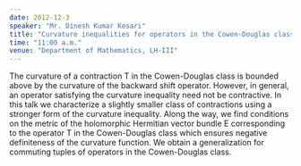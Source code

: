 ```yaml
---
date: 2012-12-3
speaker: "Mr. Dinesh Kumar Kesari"
title: "Curvature inequalities for operators in the Cowen-Douglas class"
time: "11:00 a.m."
venue: "Department of Mathematics, LH-III"
---
```

The curvature of a contraction T in the Cowen-Douglas
class is bounded above by the curvature of the backward shift
operator. However, in general, an operator satisfying the
curvature inequality need not be contractive. In this talk we
characterize a slightly smaller class of contractions using a
stronger form of the curvature inequality.  Along the way, we find
conditions on the metric of the holomorphic Hermitian vector
bundle E corresponding to the operator T in the Cowen-Douglas
class which ensures negative definiteness of the curvature
function. We obtain a generalization for commuting tuples of
operators in the Cowen-Douglas class.
